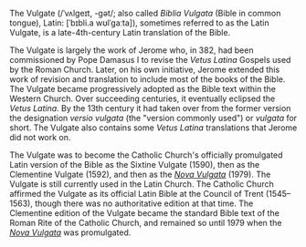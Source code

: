 The Vulgate (/ˈvʌlɡeɪt,  -ɡət/; also called  _Biblia Vulgata_  (Bible in common tongue),  Latin: [ˈbɪbli.a wʊlˈɡaːta]), sometimes referred to as the Latin Vulgate, is a late-4th-century Latin translation of the Bible.

The Vulgate is largely the work of Jerome who, in 382, had been commissioned by Pope Damasus I to revise the _Vetus Latina_ Gospels used by the Roman Church. Later, on his own initiative, Jerome extended this work of revision and translation to include most of the books of the Bible. The Vulgate became progressively adopted as the Bible text within the Western Church. Over succeeding centuries, it eventually eclipsed the  _Vetus Latina_. By the 13th century it had taken over from the former version the designation  _versio vulgata_ (the "version commonly used") or _vulgata_ for short. The Vulgate also contains some _Vetus Latina_ translations that Jerome did not work on.

The Vulgate was to become the Catholic Church's officially promulgated Latin version of the Bible as the Sixtine Vulgate (1590), then as the Clementine Vulgate (1592), and then as the  [_Nova Vulgata_](Vulgateindex.md)  (1979). The Vulgate is still currently used in the Latin Church. The Catholic Church affirmed the Vulgate as its official Latin Bible at the Council of Trent (1545–1563), though there was no authoritative edition at that time. The Clementine edition of the Vulgate became the standard Bible text of the Roman Rite of the Catholic Church, and remained so until 1979 when the [_Nova Vulgata_](Vulgateindex.md) was promulgated.
